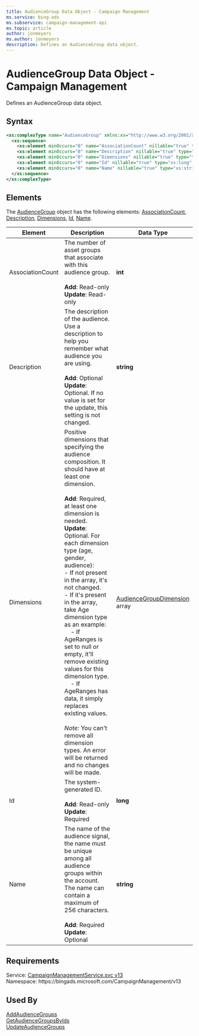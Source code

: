 ```yaml
---
title: AudienceGroup Data Object - Campaign Management
ms.service: bing-ads
ms.subservice: campaign-management-api
ms.topic: article
author: jonmeyers
ms.author: jonmeyers
description: Defines an AudienceGroup data object.
---
```

# AudienceGroup Data Object - Campaign Management
Defines an AudienceGroup data object.

## Syntax
```xml
<xs:complexType name="AudienceGroup" xmlns:xs="http://www.w3.org/2001/XMLSchema">
  <xs:sequence>
    <xs:element minOccurs="0" name="AssociationCount" nillable="true" type="xs:int" />
    <xs:element minOccurs="0" name="Description" nillable="true" type="xs:string" />
    <xs:element minOccurs="0" name="Dimensions" nillable="true" type="tns:ArrayOfAudienceGroupDimension" />
    <xs:element minOccurs="0" name="Id" nillable="true" type="xs:long" />
    <xs:element minOccurs="0" name="Name" nillable="true" type="xs:string" />
  </xs:sequence>
</xs:complexType>
```

## <a name="elements"></a>Elements

The [AudienceGroup](audiencegroup.md) object has the following elements: [AssociationCount](#associationcount), [Description](#description), [Dimensions](#dimensions), [Id](#id), [Name](#name).

|Element|Description|Data Type|
|-----------|---------------|-------------|
|<a name="associationcount"></a>AssociationCount|The number of asset groups that associate with this audience group.  <br /><br />**Add**: Read-only <br />**Update**: Read-only |**int**|
|<a name="description"></a>Description|The description of the audience. Use a description to help you remember what audience you are using. <br /><br />**Add**: Optional <br />**Update**: Optional. If no value is set for the update, this setting is not changed. |**string**|
|<a name="dimensions"></a>Dimensions|Positive dimensions that specifying the audience composition.  It should have at least one dimension. <br /><br />**Add**: Required, at least one dimension is needed.  <br />**Update**: Optional. For each dimension type (age, gender, audience): <br />- If not present in the array, it's not changed.<br />- If it's present in the array, take Age dimension type as an example: <br />&nbsp;&nbsp;&nbsp;&nbsp;- If AgeRanges is set to null or empty, it'll remove existing values for this dimension type. <br />&nbsp;&nbsp;&nbsp;&nbsp;- If AgeRanges has data, it simply replaces existing values. <br /><br />*Note:* You can't remove all dimension types. An error will be returned and no changes will be made.|[AudienceGroupDimension](audiencegroupdimension.md) array|
|<a name="id"></a>Id|The system-generated ID. <br /><br />**Add**: Read-only <br />**Update**: Required |**long**|
|<a name="name"></a>Name|The name of the audience signal, the name must be unique among all audience groups within the account. The name can contain a maximum of 256 characters. <br /><br />**Add**: Required <br />**Update**: Optional |**string**|

## Requirements
Service: [CampaignManagementService.svc v13](https://campaign.api.bingads.microsoft.com/Api/Advertiser/CampaignManagement/v13/CampaignManagementService.svc)  
Namespace: https\://bingads.microsoft.com/CampaignManagement/v13  

## Used By
[AddAudienceGroups](addaudiencegroups.md)  
[GetAudienceGroupsByIds](getaudiencegroupsbyids.md)  
[UpdateAudienceGroups](updateaudiencegroups.md)  
